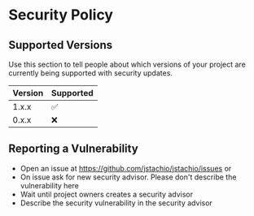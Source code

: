 # Security Policy

## Supported Versions

Use this section to tell people about which versions of your project are
currently being supported with security updates.

| Version | Supported          |
| ------- | ------------------ |
| 1.x.x   | :white_check_mark: |
| 0.x.x   | :x:                |


## Reporting a Vulnerability

- Open an issue at https://github.com/jstachio/jstachio/issues or 
- On issue ask for new security advisor. Please don't describe the vulnerability here
- Wait until project owners creates a security advisor
- Describe the security vulnerability in the security advisor
